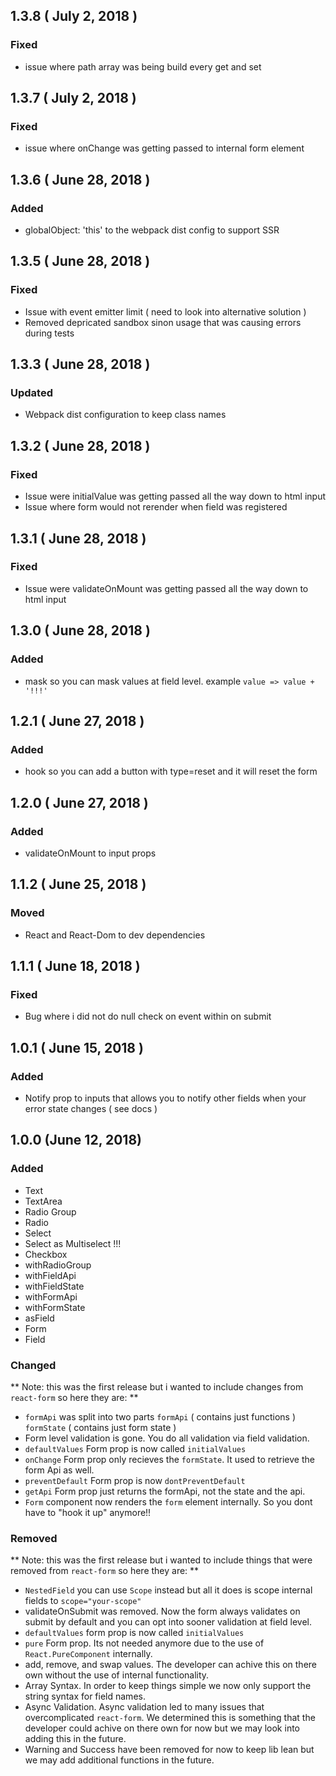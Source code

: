## 1.3.8 ( July 2, 2018 )

### Fixed 
- issue where path array was being build every get and set

## 1.3.7 ( July 2, 2018 )

### Fixed 
- issue where onChange was getting passed to internal form element

## 1.3.6 ( June 28, 2018 )

### Added
- globalObject: 'this' to the webpack dist config to support SSR

## 1.3.5 ( June 28, 2018 )

### Fixed
- Issue with event emitter limit ( need to look into alternative solution )
- Removed depricated sandbox sinon usage that was causing errors during tests

## 1.3.3 ( June 28, 2018 )

### Updated 
- Webpack dist configuration to keep class names

## 1.3.2 ( June 28, 2018 )

### Fixed
- Issue were initialValue was getting passed all the way down to html input
- Issue where form would not rerender when field was registered 

## 1.3.1 ( June 28, 2018 )

### Fixed
- Issue were validateOnMount was getting passed all the way down to html input

## 1.3.0 ( June 28, 2018 )

### Added
- mask so you can mask values at field level. example `value => value + '!!!'`

## 1.2.1 ( June 27, 2018 )

### Added
- hook so you can add a button with type=reset and it will reset the form

## 1.2.0 ( June 27, 2018 )

### Added
- validateOnMount to input props

## 1.1.2 ( June 25, 2018 )

### Moved
- React and React-Dom to dev dependencies

## 1.1.1 ( June 18, 2018 )

### Fixed
- Bug where i did not do null check on event within on submit

## 1.0.1 ( June 15, 2018 ) 

### Added
- Notify prop to inputs that allows you to notify other fields when your error state changes ( see docs )

## 1.0.0 (June 12, 2018)
### Added
- Text
- TextArea
- Radio Group
- Radio
- Select
- Select as Multiselect !!!
- Checkbox
- withRadioGroup
- withFieldApi
- withFieldState
- withFormApi
- withFormState
- asField
- Form
- Field


### Changed
**
Note: this was the first release but i wanted to include changes from
`react-form` so here they are:
**

- `formApi` was split into two parts `formApi` ( contains just functions ) `formState` ( contains just form state )
- Form level validation is gone. You do all validation via field validation.
- `defaultValues` Form prop is now called `initialValues`
- `onChange` Form prop only recieves the `formState`. It used to retrieve the form Api as well.
- `preventDefault` Form prop is now `dontPreventDefault` 
- `getApi` Form prop just returns the formApi, not the state and the api.
- `Form` component now renders the `form` element internally. So you dont have to "hook it up" anymore!!


### Removed
**
Note: this was the first release but i wanted to include things that were removed from
`react-form` so here they are:
**

- `NestedField` you can use `Scope` instead but all it does is scope internal fields to `scope="your-scope"`
- validateOnSubmit was removed. Now the form always validates on submit by default and you can opt into sooner validation at field level.
- `defaultValues` form prop is now called `initialValues`
- `pure` Form prop. Its not needed anymore due to the use of `React.PureComponent` internally.
- add, remove, and swap values. The developer can achive this on there own without the use of internal functionality.
- Array Syntax. In order to keep things simple we now only support the string syntax for field names.
- Async Validation. Async validation led to many issues that overcomplicated `react-form`. We determined this is something that the developer could achive on there own for now but we may look into adding this in the future. 
- Warning and Success have been removed for now to keep lib lean but we may add additional functions in the future.
